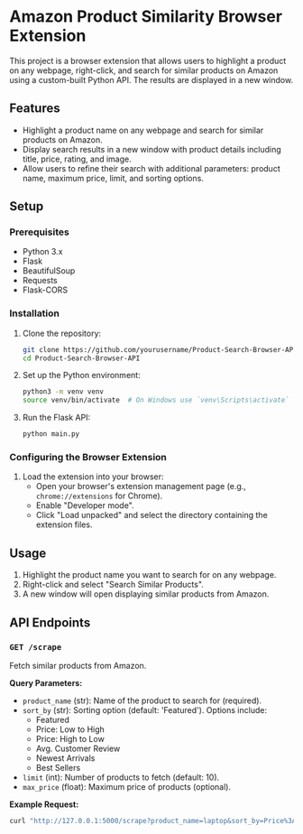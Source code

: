 # Amazon Product Similarity Browser Extension

This project is a browser extension that allows users to highlight a product on any webpage, right-click, and search for similar products on Amazon using a custom-built Python API. The results are displayed in a new window.

## Features

- Highlight a product name on any webpage and search for similar products on Amazon.
- Display search results in a new window with product details including title, price, rating, and image.
- Allow users to refine their search with additional parameters: product name, maximum price, limit, and sorting options.

## Setup

### Prerequisites

- Python 3.x
- Flask
- BeautifulSoup
- Requests
- Flask-CORS

### Installation

1. Clone the repository:
    ```bash
    git clone https://github.com/yourusername/Product-Search-Browser-API.git
    cd Product-Search-Browser-API
    ```

2. Set up the Python environment:
    ```bash
    python3 -m venv venv
    source venv/bin/activate  # On Windows use `venv\Scripts\activate`
    ```

3. Run the Flask API:
    ```bash
    python main.py
    ```

### Configuring the Browser Extension

1. Load the extension into your browser:
    - Open your browser's extension management page (e.g., `chrome://extensions` for Chrome).
    - Enable "Developer mode".
    - Click "Load unpacked" and select the directory containing the extension files.

## Usage

1. Highlight the product name you want to search for on any webpage.
2. Right-click and select "Search Similar Products".
3. A new window will open displaying similar products from Amazon.

## API Endpoints

### `GET /scrape`

Fetch similar products from Amazon.

**Query Parameters:**

- `product_name` (str): Name of the product to search for (required).
- `sort_by` (str): Sorting option (default: 'Featured'). Options include:
  - Featured
  - Price: Low to High
  - Price: High to Low
  - Avg. Customer Review
  - Newest Arrivals
  - Best Sellers
- `limit` (int): Number of products to fetch (default: 10).
- `max_price` (float): Maximum price of products (optional).

**Example Request:**

```bash
curl "http://127.0.0.1:5000/scrape?product_name=laptop&sort_by=Price%3A+Low+to+High&limit=5&max_price=1000"

